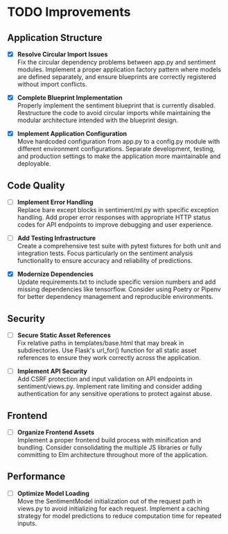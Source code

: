 # TODO Improvements

## Application Structure

- [x] **Resolve Circular Import Issues**  
  Fix the circular dependency problems between app.py and sentiment modules. Implement a proper application factory pattern where models are defined separately, and ensure blueprints are correctly registered without import conflicts.

- [x] **Complete Blueprint Implementation**  
  Properly implement the sentiment blueprint that is currently disabled. Restructure the code to avoid circular imports while maintaining the modular architecture intended with the blueprint design.

- [x] **Implement Application Configuration**  
  Move hardcoded configuration from app.py to a config.py module with different environment configurations. Separate development, testing, and production settings to make the application more maintainable and deployable.

## Code Quality

- [ ] **Implement Error Handling**  
  Replace bare except blocks in sentiment/ml.py with specific exception handling. Add proper error responses with appropriate HTTP status codes for API endpoints to improve debugging and user experience.

- [ ] **Add Testing Infrastructure**  
  Create a comprehensive test suite with pytest fixtures for both unit and integration tests. Focus particularly on the sentiment analysis functionality to ensure accuracy and reliability of predictions.

- [x] **Modernize Dependencies**  
  Update requirements.txt to include specific version numbers and add missing dependencies like tensorflow. Consider using Poetry or Pipenv for better dependency management and reproducible environments.

## Security

- [ ] **Secure Static Asset References**  
  Fix relative paths in templates/base.html that may break in subdirectories. Use Flask's url_for() function for all static asset references to ensure they work correctly across the application.

- [ ] **Implement API Security**  
  Add CSRF protection and input validation on API endpoints in sentiment/views.py. Implement rate limiting and consider adding authentication for any sensitive operations to protect against abuse.

## Frontend

- [ ] **Organize Frontend Assets**  
  Implement a proper frontend build process with minification and bundling. Consider consolidating the multiple JS libraries or fully committing to Elm architecture throughout more of the application.

## Performance

- [ ] **Optimize Model Loading**  
  Move the SentimentModel initialization out of the request path in views.py to avoid initializing for each request. Implement a caching strategy for model predictions to reduce computation time for repeated inputs.